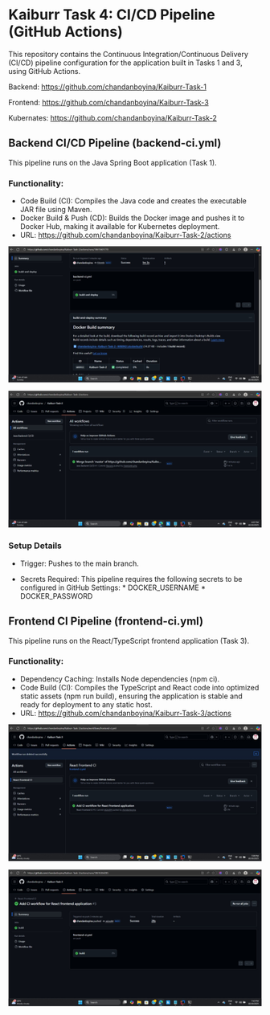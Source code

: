 # Kaiburr Task 4: CI/CD Pipeline (GitHub Actions)

This repository contains the Continuous Integration/Continuous Delivery (CI/CD) pipeline configuration for the application built in Tasks 1 and 3, using GitHub Actions.

Backend: https://github.com/chandanboyina/Kaiburr-Task-1

Frontend: https://github.com/chandanboyina/Kaiburr-Task-3

Kubernates: https://github.com/chandanboyina/Kaiburr-Task-2


## Backend CI/CD Pipeline (backend-ci.yml)

This pipeline runs on the Java Spring Boot application (Task 1).

### Functionality:

* Code Build (CI): Compiles the Java code and creates the executable JAR file using Maven.
* Docker Build & Push (CD): Builds the Docker image and pushes it to Docker Hub, making it available for Kubernetes deployment.
* URL: https://github.com/chandanboyina/Kaiburr-Task-2/actions

 ![Backend1](https://github.com/chandanboyina/Kaiburr-Task-4/blob/main/backemd1.jpeg)

 ![Backend1](https://github.com/chandanboyina/Kaiburr-Task-4/blob/main/backend%202.jpeg)



### Setup Details

* Trigger: Pushes to the main branch.

* Secrets Required: This pipeline requires the following secrets to be configured in GitHub Settings:
         * DOCKER_USERNAME
         * DOCKER_PASSWORD

## Frontend CI Pipeline (frontend-ci.yml)

This pipeline runs on the React/TypeScript frontend application (Task 3).

### Functionality:

* Dependency Caching: Installs Node dependencies (npm ci).
* Code Build (CI): Compiles the TypeScript and React code into optimized static assets (npm run build), ensuring the application is stable and ready for deployment to any static host.
* URL: https://github.com/chandanboyina/Kaiburr-Task-3/actions

![Frontend](https://github.com/chandanboyina/Kaiburr-Task-4/blob/main/frontend1.jpeg)

![Frontend](https://github.com/chandanboyina/Kaiburr-Task-4/blob/main/frontend2.jpeg)


  
